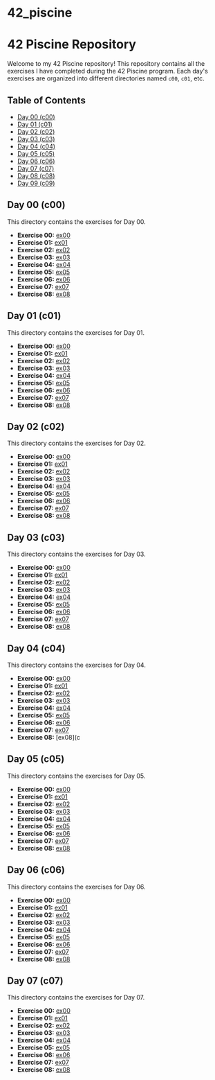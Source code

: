 # 42_piscine
# 42 Piscine Repository

Welcome to my 42 Piscine repository! This repository contains all the exercises I have completed during the 42 Piscine program. Each day's exercises are organized into different directories named `c00`, `c01`, etc.

## Table of Contents

- [Day 00 (c00)](#day-00-c00)
- [Day 01 (c01)](#day-01-c01)
- [Day 02 (c02)](#day-02-c02)
- [Day 03 (c03)](#day-03-c03)
- [Day 04 (c04)](#day-04-c04)
- [Day 05 (c05)](#day-05-c05)
- [Day 06 (c06)](#day-06-c06)
- [Day 07 (c07)](#day-07-c07)
- [Day 08 (c08)](#day-08-c08)
- [Day 09 (c09)](#day-09-c09)

## Day 00 (c00)

This directory contains the exercises for Day 00.

- **Exercise 00:** [ex00](c00/ex00)
- **Exercise 01:** [ex01](c00/ex01)
- **Exercise 02:** [ex02](c00/ex02)
- **Exercise 03:** [ex03](c00/ex03)
- **Exercise 04:** [ex04](c00/ex04)
- **Exercise 05:** [ex05](c00/ex05)
- **Exercise 06:** [ex06](c00/ex06)
- **Exercise 07:** [ex07](c00/ex07)
- **Exercise 08:** [ex08](c00/ex08)

## Day 01 (c01)

This directory contains the exercises for Day 01.

- **Exercise 00:** [ex00](c01/ex00)
- **Exercise 01:** [ex01](c01/ex01)
- **Exercise 02:** [ex02](c01/ex02)
- **Exercise 03:** [ex03](c01/ex03)
- **Exercise 04:** [ex04](c01/ex04)
- **Exercise 05:** [ex05](c01/ex05)
- **Exercise 06:** [ex06](c01/ex06)
- **Exercise 07:** [ex07](c01/ex07)
- **Exercise 08:** [ex08](c01/ex08)

## Day 02 (c02)

This directory contains the exercises for Day 02.

- **Exercise 00:** [ex00](c02/ex00)
- **Exercise 01:** [ex01](c02/ex01)
- **Exercise 02:** [ex02](c02/ex02)
- **Exercise 03:** [ex03](c02/ex03)
- **Exercise 04:** [ex04](c02/ex04)
- **Exercise 05:** [ex05](c02/ex05)
- **Exercise 06:** [ex06](c02/ex06)
- **Exercise 07:** [ex07](c02/ex07)
- **Exercise 08:** [ex08](c02/ex08)

## Day 03 (c03)

This directory contains the exercises for Day 03.

- **Exercise 00:** [ex00](c03/ex00)
- **Exercise 01:** [ex01](c03/ex01)
- **Exercise 02:** [ex02](c03/ex02)
- **Exercise 03:** [ex03](c03/ex03)
- **Exercise 04:** [ex04](c03/ex04)
- **Exercise 05:** [ex05](c03/ex05)
- **Exercise 06:** [ex06](c03/ex06)
- **Exercise 07:** [ex07](c03/ex07)
- **Exercise 08:** [ex08](c03/ex08)

## Day 04 (c04)

This directory contains the exercises for Day 04.

- **Exercise 00:** [ex00](c04/ex00)
- **Exercise 01:** [ex01](c04/ex01)
- **Exercise 02:** [ex02](c04/ex02)
- **Exercise 03:** [ex03](c04/ex03)
- **Exercise 04:** [ex04](c04/ex04)
- **Exercise 05:** [ex05](c04/ex05)
- **Exercise 06:** [ex06](c04/ex06)
- **Exercise 07:** [ex07](c04/ex07)
- **Exercise 08:** [ex08](c

## Day 05 (c05)

This directory contains the exercises for Day 05.

- **Exercise 00:** [ex00](c05/ex00)
- **Exercise 01:** [ex01](c05/ex01)
- **Exercise 02:** [ex02](c05/ex02)
- **Exercise 03:** [ex03](c05/ex03)
- **Exercise 04:** [ex04](c05/ex04)
- **Exercise 05:** [ex05](c05/ex05)
- **Exercise 06:** [ex06](c05/ex06)
- **Exercise 07:** [ex07](c05/ex07)
- **Exercise 08:** [ex08](c05/ex08)

## Day 06 (c06)

This directory contains the exercises for Day 06.

- **Exercise 00:** [ex00](c06/ex00)
- **Exercise 01:** [ex01](c06/ex01)
- **Exercise 02:** [ex02](c06/ex02)
- **Exercise 03:** [ex03](c06/ex03)
- **Exercise 04:** [ex04](c06/ex04)
- **Exercise 05:** [ex05](c06/ex05)
- **Exercise 06:** [ex06](c06/ex06)
- **Exercise 07:** [ex07](c06/ex07)
- **Exercise 08:** [ex08](c06/ex08)

## Day 07 (c07)

This directory contains the exercises for Day 07.

- **Exercise 00:** [ex00](c07/ex00)
- **Exercise 01:** [ex01](c07/ex01)
- **Exercise 02:** [ex02](c07/ex02)
- **Exercise 03:** [ex03](c07/ex03)
- **Exercise 04:** [ex04](c07/ex04)
- **Exercise 05:** [ex05](c07/ex05)
- **Exercise 06:** [ex06](c07/ex06)
- **Exercise 07:** [ex07](c07/ex07)
- **Exercise 08:** [ex08](c07/ex08)
